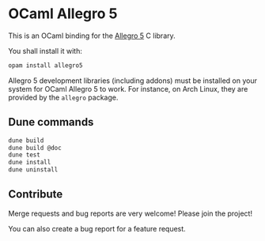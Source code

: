 # OCaml Allegro 5

This is an OCaml binding for the [Allegro 5](https://liballeg.org/) C library.

You shall install it with:
```sh
opam install allegro5
```

Allegro 5 development libraries (including addons) must be installed on your system for OCaml Allegro 5 to work. For instance, on Arch Linux, they are provided by the `allegro` package.

## Dune commands

```sh
dune build
dune build @doc
dune test
dune install
dune uninstall
```

## Contribute

Merge requests and bug reports are very welcome! Please join the project!

You can also create a bug report for a feature request.
